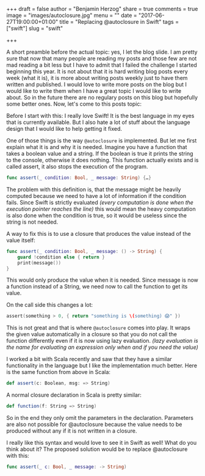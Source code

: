 +++
draft = false
author = "Benjamin Herzog"
share = true
comments = true
image = "images/autoclosure.jpg"
menu = ""
date = "2017-06-27T19:00:00+01:00"
title = "Replacing @autoclosure in Swift"
tags = ["swift"]
slug = "swift"

+++

A short preamble before the actual topic: yes, I let the blog slide. I am pretty sure that now that many people are reading my posts and those few are not mad reading a bit less but I have to admit that I failed the challenge I started beginning this year. It is not about that it is hard writing blog posts every week (what it is), it is more about writing posts weekly just to have them written and published. I would love to write more posts on the blog but I would like to write them when I have a great topic I would like to write about. So in the future there are no regulary posts on this blog but hopefully some better ones. Now, let's come to this posts topic:

Before I start with this: I really love Swift! It is the best language in my eyes that is currently available. But I also hate a lot of stuff about the language design that I would like to help getting it fixed.

One of those things is the way `@autoclosure` is implemented. But let me first explain what it is and why it is needed. Imagine you have a function that takes a boolean value and a string. If the boolean is true it prints the string to the console, otherwise it does nothing. This function actually exists and is called assert, it also stops the execution of the program.

```Swift
func assert(_ condition: Bool, _ message: String) {…}
```

The problem with this definition is, that the message might be heavily computed because we need to have a lot of information if the condition fails. Since Swift is strictly evaluated *(every computation is done when the execution pointer reaches the line)* this would mean the heavy computation is also done when the condition is true, so it would be useless since the string is not needed.

A way to fix this is to use a closure that produces the value instead of the value itself:

```Swift
func assert(_ condition: Bool, _ message: () -> String) {
    guard !condition else { return }
    print(message())
}
```

This would only produce the value when it is needed. Since message is now a function instead of a String, we need now to call the function to get its value.

On the call side this changes a lot:

```Swift
assert(something > 0, { return "something is \(something) 😱" })
```

This is not great and that is where `@autoclosure` comes into play. It wraps the given value automatically in a closure so that you do not call the function differently even if it is now using lazy evaluation. *(lazy evaluation is the name for evaluating an expression only when and if you need the value)*

I worked a bit with Scala recently and saw that they have a similar functionality in the language but I like the implementation much better. Here is the same function from above in Scala:

```Scala
def assert(c: Boolean, msg: => String)
```

A normal closure declaration in Scala is pretty similar:

```Scala
def function(f: String => String)
```

So in the end they only omit the parameters in the declaration. Parameters are also not possible for @autoclosure because the value needs to be produced without any if it is not written in a closure.

I really like this syntax and would love to see it in Swift as well! What do you think about it? The proposed solution would be to replace @autoclosure with this:

```Swift
func assert(_ c: Bool, _ message: -> String)
```
